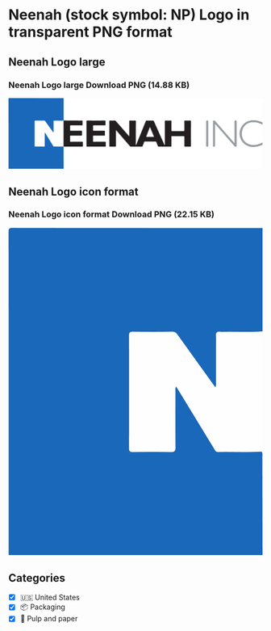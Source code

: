# Neenah (stock symbol: NP) Logo in transparent PNG format

## Neenah Logo large

### Neenah Logo large Download PNG (14.88 KB)

![Neenah Logo large Download PNG (14.88 KB)](/img/orig/NP_BIG-d381e314.png)

## Neenah Logo icon format

### Neenah Logo icon format Download PNG (22.15 KB)

![Neenah Logo icon format Download PNG (22.15 KB)](/img/orig/NP-0dfe2a99.png)



## Categories
- [x] 🇺🇸 United States
- [x] 📦 Packaging
- [x] 📄 Pulp and paper
